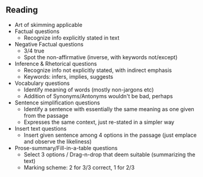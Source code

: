 ## Reading
- Art of skimming applicable
- Factual questions
    - Recognize info explicitly stated in text
- Negative Factual questions
    - 3/4 true
    - Spot the non-affirmative (inverse, with keywords not/except)
- Inference & Rhetorical questions
    - Recognize info not explicitly stated, with indirect emphasis
    - Keywords: infers, implies, suggests
- Vocabulary questions
    - Identify meaning of words (mostly non-jargons etc) 
    - Addition of Synonyms/Antonyms wouldn't be bad, perhaps
- Sentence simplification questions
    - Identify a sentence with essentially the same meaning as one given from the passage
    - Expresses the same context, just re-stated in a simpler way  
- Insert text questions
    - Insert given sentence among 4 options in the passage (just emplace and observe the likeliness)
- Prose-summary/Fill-in-a-table questions
    - Select 3 options / Drag-n-drop that deem suitable (summarizing the text)
    - Marking scheme: 2 for 3/3 correct, 1 for 2/3 


    
